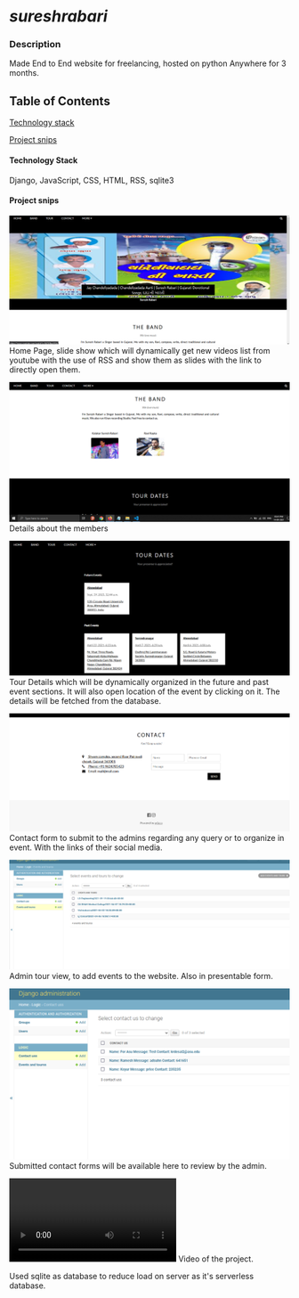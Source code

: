 # *sureshrabari*
### Description
Made End to End website for freelancing, hosted on python Anywhere for 3 months.

## Table of Contents
[Technology stack](#technology-stack)

[Project snips](#project-snips)

#### Technology Stack
Django, JavaScript, CSS, HTML, RSS, sqlite3
#### Project snips
![alt text](https://github.com/IamSpider/sureshrabari/blob/master/MediaforGitHubReadMe/Home.PNG "Home")
Home Page, slide show which will dynamically get new videos list from youtube with the use of RSS and show them as slides with the link to directly open them.


![alt text](https://github.com/IamSpider/sureshrabari/blob/master/MediaforGitHubReadMe/Band.PNG "Band members")
Details about the members

![alt text](https://github.com/IamSpider/sureshrabari/blob/master/MediaforGitHubReadMe/Tour%20Details.PNG "Tour Details")
Tour Details which will be dynamically organized in the future and past event sections. It will also open location of the event by clicking on it. The details will be fetched from the database.

![alt text](https://github.com/IamSpider/sureshrabari/blob/master/MediaforGitHubReadMe/Contact.PNG "Contact Form")
Contact form to submit to the admins regarding any query or to organize in event. With the links of their social media.

![alt text](https://github.com/IamSpider/sureshrabari/blob/master/MediaforGitHubReadMe/Admin%20Tour.PNG "Admin Tour view")
Admin tour view, to add events to the website. Also in presentable form.

![alt text](https://github.com/IamSpider/sureshrabari/blob/master/MediaforGitHubReadMe/Admin%20Contact%20Us%20view.PNG "Admin Contact view")
Submitted contact forms will be available here to review by the admin.

![alt text](https://github.com/IamSpider/sureshrabari/blob/master/MediaforGitHubReadMe/Suresh%20Rabari%20—%20Mozilla%20Firefox%20(Private%20Browsing)%202021-09-14%2018-31-27.mp4 "Admin Contact view")
Video of the project.


Used sqlite as database to reduce load on server as it's serverless database.
